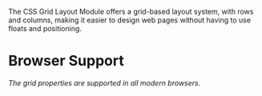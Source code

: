 The CSS Grid Layout Module offers a grid-based layout system, with rows and columns, making it easier to design web pages without having to use floats and positioning.
# **Browser Support**
*The grid properties are supported in all modern browsers.*
